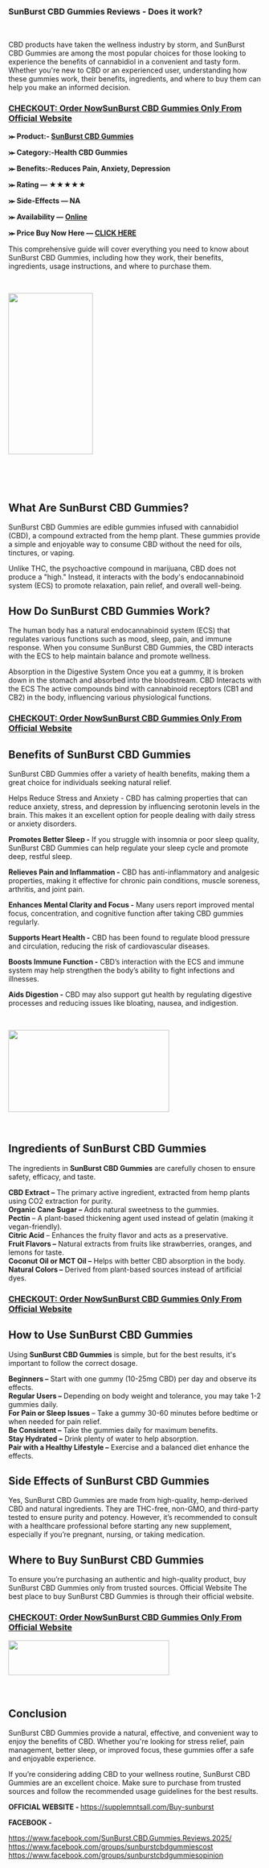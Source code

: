 <p>&nbsp;</p>
<h3 class="post-title entry-title">SunBurst CBD Gummies Reviews - Does it work?</h3>
<div class="post-header">&nbsp;</div>
<div id="post-body-3503223425396712598" class="post-body entry-content">
<p>CBD products have taken the wellness industry by storm, and SunBurst CBD Gummies are among the most popular choices for those looking to experience the benefits of cannabidiol in a convenient and tasty form. Whether you're new to CBD or an experienced user, understanding how these gummies work, their benefits, ingredients, and where to buy them can help you make an informed decision.</p>
<h3><a href="https://supplemntsall.com/Buy-sunburst">CHECKOUT: Order Now<span data-sheets-root="1">SunBurst CBD Gummies&nbsp;</span>Only From Official Website</a></h3>
<p><strong>⪼ Product:-&nbsp;<a href="https://supplemntsall.com/Buy-sunburst">SunBurst CBD Gummies</a></strong></p>
<p><strong>⪼ Category:-Health CBD Gummies</strong></p>
<p><strong>⪼ Benefits:-Reduces Pain, Anxiety, Depression</strong></p>
<p><strong>⪼ Rating &mdash; ★★★★★</strong></p>
<p><strong>⪼ Side-Effects &mdash; NA</strong></p>
<p><strong>⪼ Availability &mdash;&nbsp;<a href="https://supplemntsall.com/Buy-sunburst">Online</a></strong></p>
<p><strong>⪼ Price Buy Now Here &mdash;&nbsp;<a href="https://supplemntsall.com/Buy-sunburst">CLICK HERE</a></strong></p>
<p>This comprehensive guide will cover everything you need to know about SunBurst CBD Gummies, including how they work, their benefits, ingredients, usage instructions, and where to purchase them.</p>
<p>&nbsp;</p>
<div class="separator"><a href="https://supplemntsall.com/Buy-sunburst"><img src="https://blogger.googleusercontent.com/img/b/R29vZ2xl/AVvXsEiUOHwNWJETq6PAAHpuhY1Vg-iDIIy6v1Q_rZx7wgXdQkc6rNojNLcCfnPMYRglidc4Nd4TNsH52AyehYERSNF6JVzuForgr0iz7jWwvAtAEQYFo_T7nFbvKF4QYJ9LCJru1gGadETtVNSR9VVZz5lMmeY2zZiEs4e2gWud9HquYBimi0xRcfUOpYASMo4/s320/SunBurst%20CBD%20Gummies.png" alt="" width="168" height="320" border="0" data-original-height="895" data-original-width="469" /></a></div>
<br /><br />
<p>&nbsp;</p>
<h2>What Are SunBurst CBD Gummies?</h2>
<p>SunBurst CBD Gummies are edible gummies infused with cannabidiol (CBD), a compound extracted from the hemp plant. These gummies provide a simple and enjoyable way to consume CBD without the need for oils, tinctures, or vaping.</p>
<p>Unlike THC, the psychoactive compound in marijuana, CBD does not produce a "high." Instead, it interacts with the body's endocannabinoid system (ECS) to promote relaxation, pain relief, and overall well-being.</p>
<h2>How Do SunBurst CBD Gummies Work?</h2>
<p>The human body has a natural endocannabinoid system (ECS) that regulates various functions such as mood, sleep, pain, and immune response. When you consume SunBurst CBD Gummies, the CBD interacts with the ECS to help maintain balance and promote wellness.</p>
<p>Absorption in the Digestive System Once you eat a gummy, it is broken down in the stomach and absorbed into the bloodstream. CBD Interacts with the ECS The active compounds bind with cannabinoid receptors (CB1 and CB2) in the body, influencing various physiological functions.</p>
<h3><a href="https://supplemntsall.com/Buy-sunburst">CHECKOUT: Order Now<span data-sheets-root="1">SunBurst CBD Gummies&nbsp;</span>Only From Official Website</a></h3>
<h2>Benefits of SunBurst CBD Gummies</h2>
<p>SunBurst CBD Gummies offer a variety of health benefits, making them a great choice for individuals seeking natural relief.</p>
<p>Helps Reduce Stress and Anxiety - CBD has calming properties that can reduce anxiety, stress, and depression by influencing serotonin levels in the brain. This makes it an excellent option for people dealing with daily stress or anxiety disorders.</p>
<p><strong>Promotes Better Sleep -</strong>&nbsp;If you struggle with insomnia or poor sleep quality, SunBurst CBD Gummies can help regulate your sleep cycle and promote deep, restful sleep.</p>
<p><strong>Relieves Pain and Inflammation -</strong>&nbsp;CBD has anti-inflammatory and analgesic properties, making it effective for chronic pain conditions, muscle soreness, arthritis, and joint pain.</p>
<p><strong>Enhances Mental Clarity and Focus -</strong>&nbsp;Many users report improved mental focus, concentration, and cognitive function after taking CBD gummies regularly.</p>
<p><strong>Supports Heart Health -</strong>&nbsp;CBD has been found to regulate blood pressure and circulation, reducing the risk of cardiovascular diseases.</p>
<p><strong>Boosts Immune Function -</strong>&nbsp;CBD&rsquo;s interaction with the ECS and immune system may help strengthen the body&rsquo;s ability to fight infections and illnesses.</p>
<p><strong>Aids Digestion -</strong>&nbsp;CBD may also support gut health by regulating digestive processes and reducing issues like bloating, nausea, and indigestion.</p>
<p>&nbsp;</p>
<div class="separator"><a href="https://supplemntsall.com/Buy-sunburst"><img src="https://blogger.googleusercontent.com/img/b/R29vZ2xl/AVvXsEjYWwcC15iA81HkhKb3FZIk5etymSFD_W_1gnO-F0kqcuX1bnX74FFEEWUcUcvRIULjGVRBlGNyZsnmAqiZpA70Ht9GZ0kHAtuJ4-v5DqvYqhHyzKymfR2NshHH_G8hSwYYUUtkMlOpqXrD560mnQTq_kKPuczB59qWwb_oTUZIbif-dTv0JmCt4l-FkZ4/s320/Fairy%20Hemp%20Gummies.png" alt="" width="320" height="163" border="0" data-original-height="327" data-original-width="641" /></a></div>
<p>&nbsp;</p>
<h2>Ingredients of SunBurst CBD Gummies</h2>
<p>The ingredients in&nbsp;<strong>SunBurst CBD Gummies</strong>&nbsp;are carefully chosen to ensure safety, efficacy, and taste.</p>
<p><strong>CBD Extract &ndash;</strong>&nbsp;The primary active ingredient, extracted from hemp plants using CO2 extraction for purity.<br /><strong>Organic Cane Sugar &ndash;</strong>&nbsp;Adds natural sweetness to the gummies.<br /><strong>Pectin</strong>&nbsp;&ndash; A plant-based thickening agent used instead of gelatin (making it vegan-friendly).<br /><strong>Citric Acid</strong>&nbsp;&ndash; Enhances the fruity flavor and acts as a preservative.<br /><strong>Fruit Flavors &ndash;</strong>&nbsp;Natural extracts from fruits like strawberries, oranges, and lemons for taste.<br /><strong>Coconut Oil or MCT Oil &ndash;</strong>&nbsp;Helps with better CBD absorption in the body.<br /><strong>Natural Colors &ndash;</strong>&nbsp;Derived from plant-based sources instead of artificial dyes.</p>
<h3><a href="https://supplemntsall.com/Buy-sunburst">CHECKOUT: Order Now<span data-sheets-root="1">SunBurst CBD Gummies&nbsp;</span>Only From Official Website</a></h3>
<h2>How to Use SunBurst CBD Gummies</h2>
<p>Using&nbsp;<strong>SunBurst CBD Gummies</strong>&nbsp;is simple, but for the best results, it's important to follow the correct dosage.</p>
<p><strong>Beginners &ndash;</strong>&nbsp;Start with one gummy (10-25mg CBD) per day and observe its effects.<br /><strong>Regular Users &ndash;</strong>&nbsp;Depending on body weight and tolerance, you may take 1-2 gummies daily.<br /><strong>For Pain or Sleep Issues</strong>&nbsp;&ndash; Take a gummy 30-60 minutes before bedtime or when needed for pain relief.<br /><strong>Be Consistent &ndash;</strong>&nbsp;Take the gummies daily for maximum benefits.<br /><strong>Stay Hydrated &ndash;</strong>&nbsp;Drink plenty of water to help absorption.<br /><strong>Pair with a Healthy Lifestyle &ndash;</strong>&nbsp;Exercise and a balanced diet enhance the effects.</p>
<h2>Side Effects of SunBurst CBD Gummies</h2>
<p>Yes, SunBurst CBD Gummies are made from high-quality, hemp-derived CBD and natural ingredients. They are THC-free, non-GMO, and third-party tested to ensure purity and potency. However, it&rsquo;s recommended to consult with a healthcare professional before starting any new supplement, especially if you&rsquo;re pregnant, nursing, or taking medication.</p>
<h2>Where to Buy SunBurst CBD Gummies</h2>
<p>To ensure you&rsquo;re purchasing an authentic and high-quality product, buy SunBurst CBD Gummies only from trusted sources.&nbsp;Official Website The best place to buy SunBurst CBD Gummies is through their official website.&nbsp;</p>
<h3><a href="https://supplemntsall.com/Buy-sunburst">CHECKOUT: Order Now<span data-sheets-root="1">SunBurst CBD Gummies&nbsp;</span>Only From Official Website</a></h3>
<div class="separator"><a href="https://supplemntsall.com/Buy-sunburst"><img src="https://blogger.googleusercontent.com/img/b/R29vZ2xl/AVvXsEh6E0vN0BnkwIFbl5qlEhcllvilRl6gwJTxqwtG8bpVmCe8QCvSe-T2zAg8DfENjye0Eqo49ekc_M1KoqTNsmNW8OeecW3JNa670Z9MrxK-RNsLgk15iKA8o3TmOfXymCqR7oodXJZxhNw5k9TFWu4u0yqVr_rcKONE5smoZZOisVPNxfQet9YR5CpelXk/s320/sdf.png" alt="" width="320" height="69" border="0" data-original-height="133" data-original-width="613" /></a></div>
<br />
<div>&nbsp;</div>
<h2>Conclusion</h2>
<p>SunBurst CBD Gummies provide a natural, effective, and convenient way to enjoy the benefits of CBD. Whether you're looking for stress relief, pain management, better sleep, or improved focus, these gummies offer a safe and enjoyable experience.</p>
<p>If you&rsquo;re considering adding CBD to your wellness routine, SunBurst CBD Gummies are an excellent choice. Make sure to purchase from trusted sources and follow the recommended usage guidelines for the best results.</p>
<p><strong>OFFICIAL WEBSITE -&nbsp;</strong><span data-sheets-root="1"><a class="in-cell-link" href="https://supplemntsall.com/Buy-sunburst" target="_blank">https://supplemntsall.com/Buy-sunburst</a></span></p>
<p><strong>FACEBOOK -&nbsp;</strong></p>
<p><a href="https://www.facebook.com/SunBurst.CBD.Gummies.Reviews.2025/">https://www.facebook.com/SunBurst.CBD.Gummies.Reviews.2025/</a>&nbsp;<br /><a href="https://www.facebook.com/groups/sunburstcbdgummiescost">https://www.facebook.com/groups/sunburstcbdgummiescost</a>&nbsp;<br /><a href="https://www.facebook.com/groups/sunburstcbdgummiesopinion">https://www.facebook.com/groups/sunburstcbdgummiesopinion</a>&nbsp;&nbsp;</p>
</div>
